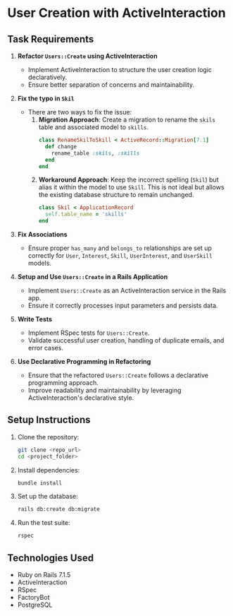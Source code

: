 # User Creation with ActiveInteraction
## Task Requirements

1. **Refactor `Users::Create` using ActiveInteraction**
   - Implement ActiveInteraction to structure the user creation logic declaratively.
   - Ensure better separation of concerns and maintainability.

2. **Fix the typo in `Skil`**
   - There are two ways to fix the issue:
     1. **Migration Approach**: Create a migration to rename the `skils` table and associated model to `skills`.
        ```ruby
        class RenameSkilToSkill < ActiveRecord::Migration[7.1]
          def change
            rename_table :skils, :skills
          end
        end
        ```
     2. **Workaround Approach**: Keep the incorrect spelling (`Skil`) but alias it within the model to use `Skill`. This is not ideal but allows the existing database structure to remain unchanged.
        ```ruby
        class Skil < ApplicationRecord
          self.table_name = 'skills'
        end
        ```

3. **Fix Associations**
   - Ensure proper `has_many` and `belongs_to` relationships are set up correctly for `User`, `Interest`, `Skill`, `UserInterest`, and `UserSkill` models.

4. **Setup and Use `Users::Create` in a Rails Application**
   - Implement `Users::Create` as an ActiveInteraction service in the Rails app.
   - Ensure it correctly processes input parameters and persists data.

5. **Write Tests**
   - Implement RSpec tests for `Users::Create`.
   - Validate successful user creation, handling of duplicate emails, and error cases.

6. **Use Declarative Programming in Refactoring**
   - Ensure that the refactored `Users::Create` follows a declarative programming approach.
   - Improve readability and maintainability by leveraging ActiveInteraction's declarative style.


## Setup Instructions

1. Clone the repository:
   ```sh
   git clone <repo_url>
   cd <project_folder>
   ```
2. Install dependencies:
   ```sh
   bundle install
   ```
3. Set up the database:
   ```sh
   rails db:create db:migrate
   ```
4. Run the test suite:
   ```sh
   rspec
   ```

## Technologies Used
- Ruby on Rails 7.1.5
- ActiveInteraction
- RSpec
- FactoryBot
- PostgreSQL

